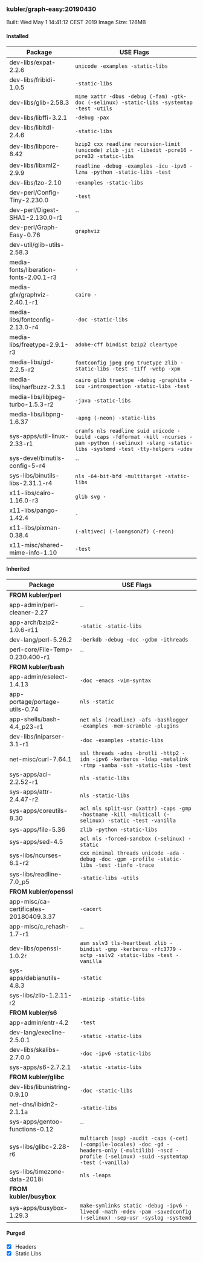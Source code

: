 ### kubler/graph-easy:20190430

Built: Wed May  1 14:41:12 CEST 2019
Image Size: 126MB

#### Installed
Package | USE Flags
--------|----------
dev-libs/expat-2.2.6 | `unicode -examples -static-libs`
dev-libs/fribidi-1.0.5 | `-static-libs`
dev-libs/glib-2.58.3 | `mime xattr -dbus -debug (-fam) -gtk-doc (-selinux) -static-libs -systemtap -test -utils`
dev-libs/libffi-3.2.1 | `-debug -pax`
dev-libs/libltdl-2.4.6 | `-static-libs`
dev-libs/libpcre-8.42 | `bzip2 cxx readline recursion-limit (unicode) zlib -jit -libedit -pcre16 -pcre32 -static-libs`
dev-libs/libxml2-2.9.9 | `readline -debug -examples -icu -ipv6 -lzma -python -static-libs -test`
dev-libs/lzo-2.10 | `-examples -static-libs`
dev-perl/Config-Tiny-2.230.0 | `-test`
dev-perl/Digest-SHA1-2.130.0-r1 | ``
dev-perl/Graph-Easy-0.76 | `graphviz`
dev-util/glib-utils-2.58.3 | ` `
media-fonts/liberation-fonts-2.00.1-r3 | `-`
media-gfx/graphviz-2.40.1-r1 | `cairo -`
media-libs/fontconfig-2.13.0-r4 | `-doc -static-libs`
media-libs/freetype-2.9.1-r3 | `adobe-cff bindist bzip2 cleartype`
media-libs/gd-2.2.5-r2 | `fontconfig jpeg png truetype zlib -static-libs -test -tiff -webp -xpm`
media-libs/harfbuzz-2.3.1 | `cairo glib truetype -debug -graphite -icu -introspection -static-libs -test`
media-libs/libjpeg-turbo-1.5.3-r2 | `-java -static-libs`
media-libs/libpng-1.6.37 | `-apng (-neon) -static-libs`
sys-apps/util-linux-2.33-r1 | `cramfs nls readline suid unicode -build -caps -fdformat -kill -ncurses -pam -python (-selinux) -slang -static-libs -systemd -test -tty-helpers -udev`
sys-devel/binutils-config-5-r4 | ``
sys-libs/binutils-libs-2.31.1-r4 | `nls -64-bit-bfd -multitarget -static-libs`
x11-libs/cairo-1.16.0-r3 | `glib svg -`
x11-libs/pango-1.42.4 | `-`
x11-libs/pixman-0.38.4 | `(-altivec) (-loongson2f) (-neon)`
x11-misc/shared-mime-info-1.10 | `-test`
#### Inherited
Package | USE Flags
--------|----------
**FROM kubler/perl** |
app-admin/perl-cleaner-2.27 | ``
app-arch/bzip2-1.0.6-r11 | `-static -static-libs`
dev-lang/perl-5.26.2 | `-berkdb -debug -doc -gdbm -ithreads`
perl-core/File-Temp-0.230.400-r1 | ``
**FROM kubler/bash** |
app-admin/eselect-1.4.13 | `-doc -emacs -vim-syntax`
app-portage/portage-utils-0.74 | `nls -static`
app-shells/bash-4.4_p23-r1 | `net nls (readline) -afs -bashlogger -examples -mem-scramble -plugins`
dev-libs/iniparser-3.1-r1 | `-doc -examples -static-libs`
net-misc/curl-7.64.1 | `ssl threads -adns -brotli -http2 -idn -ipv6 -kerberos -ldap -metalink -rtmp -samba -ssh -static-libs -test`
sys-apps/acl-2.2.52-r1 | `nls -static-libs`
sys-apps/attr-2.4.47-r2 | `nls -static-libs`
sys-apps/coreutils-8.30 | `acl nls split-usr (xattr) -caps -gmp -hostname -kill -multicall (-selinux) -static -test -vanilla`
sys-apps/file-5.36 | `zlib -python -static-libs`
sys-apps/sed-4.5 | `acl nls -forced-sandbox (-selinux) -static`
sys-libs/ncurses-6.1-r2 | `cxx minimal threads unicode -ada -debug -doc -gpm -profile -static-libs -test -tinfo -trace`
sys-libs/readline-7.0_p5 | `-static-libs -utils`
**FROM kubler/openssl** |
app-misc/ca-certificates-20180409.3.37 | `-cacert`
app-misc/c_rehash-1.7-r1 | ``
dev-libs/openssl-1.0.2r | `asm sslv3 tls-heartbeat zlib -bindist -gmp -kerberos -rfc3779 -sctp -sslv2 -static-libs -test -vanilla`
sys-apps/debianutils-4.8.3 | `-static`
sys-libs/zlib-1.2.11-r2 | `-minizip -static-libs`
**FROM kubler/s6** |
app-admin/entr-4.2 | `-test`
dev-lang/execline-2.5.0.1 | `-static -static-libs`
dev-libs/skalibs-2.7.0.0 | `-doc -ipv6 -static-libs`
sys-apps/s6-2.7.2.1 | `-static -static-libs`
**FROM kubler/glibc** |
dev-libs/libunistring-0.9.10 | `-doc -static-libs`
net-dns/libidn2-2.1.1a | `-static-libs`
sys-apps/gentoo-functions-0.12 | ``
sys-libs/glibc-2.28-r6 | `multiarch (ssp) -audit -caps (-cet) (-compile-locales) -doc -gd -headers-only (-multilib) -nscd -profile (-selinux) -suid -systemtap -test (-vanilla)`
sys-libs/timezone-data-2018i | `nls -leaps`
**FROM kubler/busybox** |
sys-apps/busybox-1.29.3 | `make-symlinks static -debug -ipv6 -livecd -math -mdev -pam -savedconfig (-selinux) -sep-usr -syslog -systemd`
#### Purged
- [x] Headers
- [x] Static Libs
